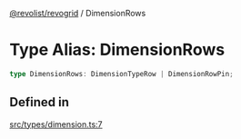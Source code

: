 [@revolist/revogrid](README.md) / DimensionRows

# Type Alias: DimensionRows

```ts
type DimensionRows: DimensionTypeRow | DimensionRowPin;
```

## Defined in

[src/types/dimension.ts:7](https://github.com/revolist/revogrid/blob/8d359a6641aa3d85978ae1d816f404366e0fe6c4/src/types/dimension.ts#L7)

